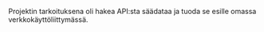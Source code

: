 Projektin tarkoituksena oli hakea API:sta säädataa ja tuoda se esille omassa verkkokäyttöliittymässä.
